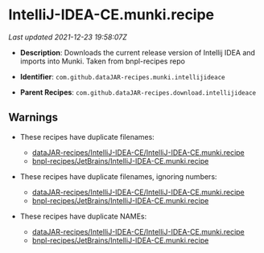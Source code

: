 # IntelliJ-IDEA-CE.munki.recipe

_Last updated 2021-12-23 19:58:07Z_

- **Description**: Downloads the current release version of Intellij IDEA and imports into Munki. Taken from bnpl-recipes repo

- **Identifier**: `com.github.dataJAR-recipes.munki.intellijideace`

- **Parent Recipes**: `com.github.dataJAR-recipes.download.intellijideace`

## Warnings

- These recipes have duplicate filenames:
    - [dataJAR-recipes/IntelliJ-IDEA-CE/IntelliJ-IDEA-CE.munki.recipe](/autopkg-dupe-tracker/dataJAR-recipes/IntelliJ-IDEA-CE/IntelliJ-IDEA-CE.munki.recipe)
    - [bnpl-recipes/JetBrains/IntelliJ-IDEA-CE.munki.recipe](/autopkg-dupe-tracker/bnpl-recipes/JetBrains/IntelliJ-IDEA-CE.munki.recipe)

- These recipes have duplicate filenames, ignoring numbers:
    - [dataJAR-recipes/IntelliJ-IDEA-CE/IntelliJ-IDEA-CE.munki.recipe](/autopkg-dupe-tracker/dataJAR-recipes/IntelliJ-IDEA-CE/IntelliJ-IDEA-CE.munki.recipe)
    - [bnpl-recipes/JetBrains/IntelliJ-IDEA-CE.munki.recipe](/autopkg-dupe-tracker/bnpl-recipes/JetBrains/IntelliJ-IDEA-CE.munki.recipe)

- These recipes have duplicate NAMEs:
    - [dataJAR-recipes/IntelliJ-IDEA-CE/IntelliJ-IDEA-CE.munki.recipe](/autopkg-dupe-tracker/dataJAR-recipes/IntelliJ-IDEA-CE/IntelliJ-IDEA-CE.munki.recipe)
    - [bnpl-recipes/JetBrains/IntelliJ-IDEA-CE.munki.recipe](/autopkg-dupe-tracker/bnpl-recipes/JetBrains/IntelliJ-IDEA-CE.munki.recipe)